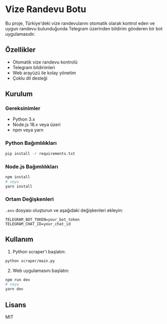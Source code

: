 # Vize Randevu Botu

Bu proje, Türkiye'deki vize randevularını otomatik olarak kontrol eden ve uygun randevu bulunduğunda Telegram üzerinden bildirim gönderen bir bot uygulamasıdır.

## Özellikler

- Otomatik vize randevu kontrolü
- Telegram bildirimleri
- Web arayüzü ile kolay yönetim
- Çoklu dil desteği

## Kurulum

### Gereksinimler

- Python 3.x
- Node.js 18.x veya üzeri
- npm veya yarn

### Python Bağımlılıkları

```bash
pip install -r requirements.txt
```

### Node.js Bağımlılıkları

```bash
npm install
# veya
yarn install
```

### Ortam Değişkenleri

`.env` dosyası oluşturun ve aşağıdaki değişkenleri ekleyin:

```env
TELEGRAM_BOT_TOKEN=your_bot_token
TELEGRAM_CHAT_ID=your_chat_id
```

## Kullanım

1. Python scraper'ı başlatın:
```bash
python scraper/main.py
```

2. Web uygulamasını başlatın:
```bash
npm run dev
# veya
yarn dev
```

## Lisans

MIT
